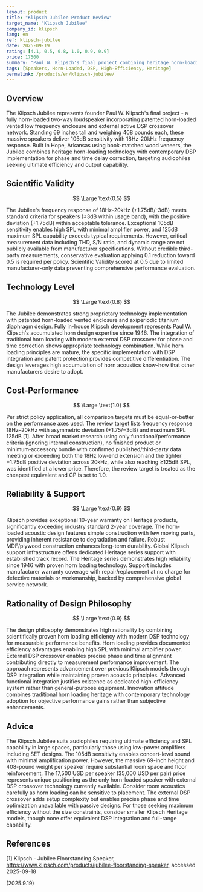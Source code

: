 ```yaml
---
layout: product
title: "Klipsch Jubilee Product Review"
target_name: "Klipsch Jubilee"
company_id: klipsch
lang: en
ref: klipsch-jubilee
date: 2025-09-19
rating: [4.1, 0.5, 0.8, 1.0, 0.9, 0.9]
price: 17500
summary: "Paul W. Klipsch's final project combining heritage horn-loading with modern DSP technology, offering exceptional 105dB sensitivity with external active DSP crossover for large-scale audio reproduction."
tags: [Speakers, Horn-Loaded, DSP, High-Efficiency, Heritage]
permalink: /products/en/klipsch-jubilee/
---
```


## Overview

The Klipsch Jubilee represents founder Paul W. Klipsch's final project - a fully horn-loaded two-way loudspeaker incorporating patented horn-loaded vented low frequency enclosure and external active DSP crossover network. Standing 69 inches tall and weighing 408 pounds each, these massive speakers deliver 105dB sensitivity with 18Hz-20kHz frequency response. Built in Hope, Arkansas using book-matched wood veneers, the Jubilee combines heritage horn-loading technology with contemporary DSP implementation for phase and time delay correction, targeting audiophiles seeking ultimate efficiency and output capability.

## Scientific Validity

$$ \Large \text{0.5} $$

The Jubilee's frequency response of 18Hz-20kHz (+1.75dB/-3dB) meets standard criteria for speakers (±3dB within usage band), with the positive deviation (+1.75dB) within acceptable tolerance. Exceptional 105dB sensitivity enables high SPL with minimal amplifier power, and 125dB maximum SPL capability exceeds typical requirements. However, critical measurement data including THD, S/N ratio, and dynamic range are not publicly available from manufacturer specifications. Without credible third-party measurements, conservative evaluation applying 0.1 reduction toward 0.5 is required per policy. Scientific Validity scored at 0.5 due to limited manufacturer-only data preventing comprehensive performance evaluation.

## Technology Level

$$ \Large \text{0.8} $$

The Jubilee demonstrates strong proprietary technology implementation with patented horn-loaded vented enclosure and axiperiodic titanium diaphragm design. Fully in-house Klipsch development represents Paul W. Klipsch's accumulated horn design expertise since 1946. The integration of traditional horn loading with modern external DSP crossover for phase and time correction shows appropriate technology combination. While horn loading principles are mature, the specific implementation with DSP integration and patent protection provides competitive differentiation. The design leverages high accumulation of horn acoustics know-how that other manufacturers desire to adopt.

## Cost-Performance

$$ \Large \text{1.0} $$

Per strict policy application, all comparison targets must be equal-or-better on the performance axes used. The review target lists frequency response 18Hz–20kHz with asymmetric deviation (+1.75/−3dB) and maximum SPL 125dB [1]. After broad market research using only functional/performance criteria (ignoring internal construction), no finished product or minimum‑accessory bundle with confirmed published/third‑party data meeting or exceeding both the 18Hz low‑end extension and the tighter +1.75dB positive deviation across 20kHz, while also reaching ≥125dB SPL, was identified at a lower price. Therefore, the review target is treated as the cheapest equivalent and CP is set to 1.0.

## Reliability & Support

$$ \Large \text{0.9} $$

Klipsch provides exceptional 10-year warranty on Heritage products, significantly exceeding industry standard 2-year coverage. The horn-loaded acoustic design features simple construction with few moving parts, providing inherent resistance to degradation and failure. Robust MDF/plywood construction enhances long-term durability. Global Klipsch support infrastructure offers dedicated Heritage series support with established track record. The Heritage series demonstrates high reliability since 1946 with proven horn loading technology. Support includes manufacturer warranty coverage with repair/replacement at no charge for defective materials or workmanship, backed by comprehensive global service network.

## Rationality of Design Philosophy

$$ \Large \text{0.9} $$

The design philosophy demonstrates high rationality by combining scientifically proven horn loading efficiency with modern DSP technology for measurable performance benefits. Horn loading provides documented efficiency advantages enabling high SPL with minimal amplifier power. External DSP crossover enables precise phase and time alignment contributing directly to measurement performance improvement. The approach represents advancement over previous Klipsch models through DSP integration while maintaining proven acoustic principles. Advanced functional integration justifies existence as dedicated high-efficiency system rather than general-purpose equipment. Innovation attitude combines traditional horn loading heritage with contemporary technology adoption for objective performance gains rather than subjective enhancements.

## Advice

The Klipsch Jubilee suits audiophiles requiring ultimate efficiency and SPL capability in large spaces, particularly those using low-power amplifiers including SET designs. The 105dB sensitivity enables concert-level sound with minimal amplification power. However, the massive 69-inch height and 408-pound weight per speaker require substantial room space and floor reinforcement. The 17,500 USD per speaker (35,000 USD per pair) price represents unique positioning as the only horn-loaded speaker with external DSP crossover technology currently available. Consider room acoustics carefully as horn loading can be sensitive to placement. The external DSP crossover adds setup complexity but enables precise phase and time optimization unavailable with passive designs. For those seeking maximum efficiency without the size constraints, consider smaller Klipsch Heritage models, though none offer equivalent DSP integration and full-range capability.

## References

[1] Klipsch - Jubilee Floorstanding Speaker, https://www.klipsch.com/products/jubilee-floorstanding-speaker, accessed 2025-09-18

(2025.9.19)